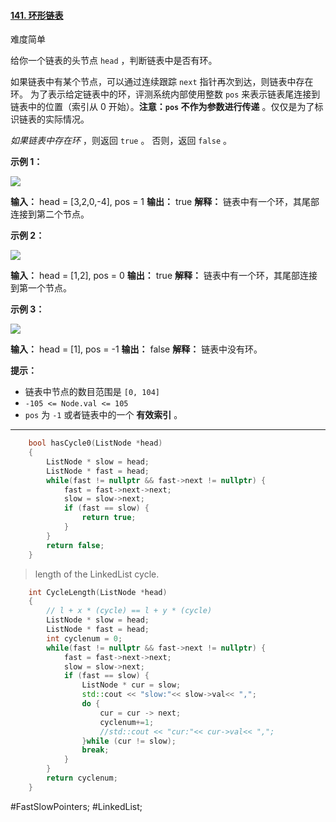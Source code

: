 
#### [141. 环形链表](https://leetcode.cn/problems/linked-list-cycle/)

难度简单

给你一个链表的头节点 `head` ，判断链表中是否有环。

如果链表中有某个节点，可以通过连续跟踪 `next` 指针再次到达，则链表中存在环。 为了表示给定链表中的环，评测系统内部使用整数 `pos` 来表示链表尾连接到链表中的位置（索引从 0 开始）。**注意：`pos` 不作为参数进行传递** 。仅仅是为了标识链表的实际情况。

_如果链表中存在环_ ，则返回 `true` 。 否则，返回 `false` 。

**示例 1：**

![](https://assets.leetcode-cn.com/aliyun-lc-upload/uploads/2018/12/07/circularlinkedlist.png)

**输入：** head = [3,2,0,-4], pos = 1
**输出：** true
**解释：** 链表中有一个环，其尾部连接到第二个节点。

**示例 2：**

![](https://assets.leetcode-cn.com/aliyun-lc-upload/uploads/2018/12/07/circularlinkedlist_test2.png)

**输入：** head = [1,2], pos = 0
**输出：** true
**解释：** 链表中有一个环，其尾部连接到第一个节点。

**示例 3：**

![](https://assets.leetcode-cn.com/aliyun-lc-upload/uploads/2018/12/07/circularlinkedlist_test3.png)

**输入：** head = [1], pos = -1
**输出：** false
**解释：** 链表中没有环。

**提示：**

-   链表中节点的数目范围是 `[0, 104]`
-   `-105 <= Node.val <= 105`
-   `pos` 为 `-1` 或者链表中的一个 **有效索引** 。

---- ----

```cpp
    bool hasCycle0(ListNode *head)
    {
        ListNode * slow = head;
        ListNode * fast = head;
        while(fast != nullptr && fast->next != nullptr) {
            fast = fast->next->next;
            slow = slow->next;
            if (fast == slow) {
                return true;
            }
        }
        return false;
    } 

```

>  length of the LinkedList cycle.

```cpp
    int CycleLength(ListNode *head)
    {
        // l + x * (cycle) == l + y * (cycle)
        ListNode * slow = head;
        ListNode * fast = head;
        int cyclenum = 0;
        while(fast != nullptr && fast->next != nullptr) {
            fast = fast->next->next;
            slow = slow->next;
            if (fast == slow) {
                ListNode * cur = slow;
                std::cout << "slow:"<< slow->val<< ",";
                do {
                    cur = cur -> next;
                    cyclenum+=1;
                    //std::cout << "cur:"<< cur->val<< ",";
                }while (cur != slow);
                break;
            }
        }
        return cyclenum;
    }
```
#FastSlowPointers; #LinkedList;
